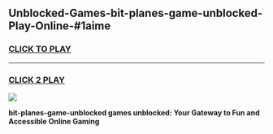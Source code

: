 
## Unblocked-Games-bit-planes-game-unblocked-Play-Online-#1aime
<h3>
<a href="https://premium.freeplayer.one?title=bit-planes-game-unblocked&ref=27F">CLICK TO PLAY</a></h3>
<hr>

<h3>
<a href="https://premium.freeplayer.one?title=bit-planes-game-unblocked&ref=27F">CLICK 2 PLAY</a>
  
</h3>

<a href="https://premium.freeplayer.one?title=bit-planes-game-unblocked&ref=27F"><img src="https://clearcache.store/games.png"></a>


**bit-planes-game-unblocked games unblocked: Your Gateway to Fun and Accessible Online Gaming**

